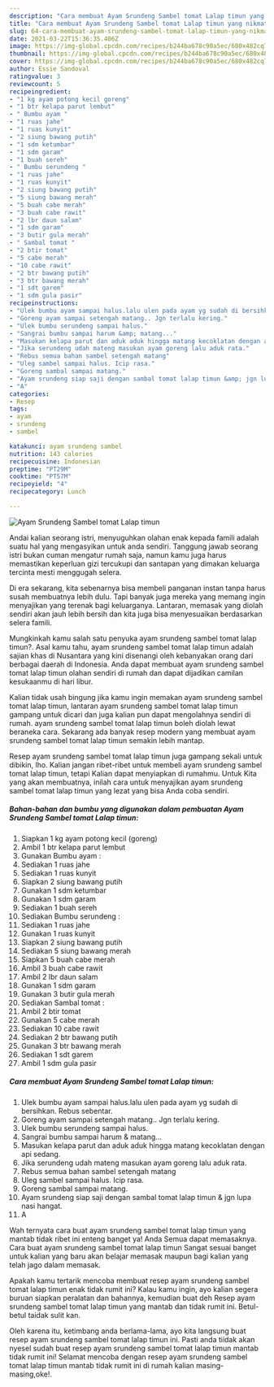 ```yaml
---
description: "Cara membuat Ayam Srundeng Sambel tomat Lalap timun yang nikmat Untuk Jualan"
title: "Cara membuat Ayam Srundeng Sambel tomat Lalap timun yang nikmat Untuk Jualan"
slug: 64-cara-membuat-ayam-srundeng-sambel-tomat-lalap-timun-yang-nikmat-untuk-jualan
date: 2021-03-22T15:36:35.406Z
image: https://img-global.cpcdn.com/recipes/b244ba678c90a5ec/680x482cq70/ayam-srundeng-sambel-tomat-lalap-timun-foto-resep-utama.jpg
thumbnail: https://img-global.cpcdn.com/recipes/b244ba678c90a5ec/680x482cq70/ayam-srundeng-sambel-tomat-lalap-timun-foto-resep-utama.jpg
cover: https://img-global.cpcdn.com/recipes/b244ba678c90a5ec/680x482cq70/ayam-srundeng-sambel-tomat-lalap-timun-foto-resep-utama.jpg
author: Essie Sandoval
ratingvalue: 3
reviewcount: 5
recipeingredient:
- "1 kg ayam potong kecil goreng"
- "1 btr kelapa parut lembut"
- " Bumbu ayam "
- "1 ruas jahe"
- "1 ruas kunyit"
- "2 siung bawang putih"
- "1 sdm ketumbar"
- "1 sdm garam"
- "1 buah sereh"
- " Bumbu serundeng "
- "1 ruas jahe"
- "1 ruas kunyit"
- "2 siung bawang putih"
- "5 siung bawang merah"
- "5 buah cabe merah"
- "3 buah cabe rawit"
- "2 lbr daun salam"
- "1 sdm garam"
- "3 butir gula merah"
- " Sambal tomat "
- "2 btir tomat"
- "5 cabe merah"
- "10 cabe rawit"
- "2 btr bawang putih"
- "3 btr bawang merah"
- "1 sdt garem"
- "1 sdm gula pasir"
recipeinstructions:
- "Ulek bumbu ayam sampai halus.lalu ulen pada ayam yg sudah di bersihkan. Rebus sebentar."
- "Goreng ayam sampai setengah matang.. Jgn terlalu kering."
- "Ulek bumbu serundeng sampai halus."
- "Sangrai bumbu sampai harum &amp; matang..."
- "Masukan kelapa parut dan aduk aduk hingga matang kecoklatan dengan api sedang."
- "Jika serundeng udah mateng masukan ayam goreng lalu aduk rata."
- "Rebus semua bahan sambel setengah matang"
- "Uleg sambel sampai halus. Icip rasa."
- "Goreng sambal sampai matang."
- "Ayam srundeng siap saji dengan sambal tomat lalap timun &amp; jgn lupa nasi hangat."
- "A"
categories:
- Resep
tags:
- ayam
- srundeng
- sambel

katakunci: ayam srundeng sambel 
nutrition: 143 calories
recipecuisine: Indonesian
preptime: "PT29M"
cooktime: "PT57M"
recipeyield: "4"
recipecategory: Lunch

---
```



![Ayam Srundeng Sambel tomat Lalap timun](https://img-global.cpcdn.com/recipes/b244ba678c90a5ec/680x482cq70/ayam-srundeng-sambel-tomat-lalap-timun-foto-resep-utama.jpg)

Andai kalian seorang istri, menyuguhkan olahan enak kepada famili adalah suatu hal yang mengasyikan untuk anda sendiri. Tanggung jawab seorang istri bukan cuman mengatur rumah saja, namun kamu juga harus memastikan keperluan gizi tercukupi dan santapan yang dimakan keluarga tercinta mesti menggugah selera.

Di era  sekarang, kita sebenarnya bisa membeli panganan instan tanpa harus susah membuatnya lebih dulu. Tapi banyak juga mereka yang memang ingin menyajikan yang terenak bagi keluarganya. Lantaran, memasak yang diolah sendiri akan jauh lebih bersih dan kita juga bisa menyesuaikan berdasarkan selera famili. 



Mungkinkah kamu salah satu penyuka ayam srundeng sambel tomat lalap timun?. Asal kamu tahu, ayam srundeng sambel tomat lalap timun adalah sajian khas di Nusantara yang kini disenangi oleh kebanyakan orang dari berbagai daerah di Indonesia. Anda dapat membuat ayam srundeng sambel tomat lalap timun olahan sendiri di rumah dan dapat dijadikan camilan kesukaanmu di hari libur.

Kalian tidak usah bingung jika kamu ingin memakan ayam srundeng sambel tomat lalap timun, lantaran ayam srundeng sambel tomat lalap timun gampang untuk dicari dan juga kalian pun dapat mengolahnya sendiri di rumah. ayam srundeng sambel tomat lalap timun boleh diolah lewat beraneka cara. Sekarang ada banyak resep modern yang membuat ayam srundeng sambel tomat lalap timun semakin lebih mantap.

Resep ayam srundeng sambel tomat lalap timun juga gampang sekali untuk dibikin, lho. Kalian jangan ribet-ribet untuk membeli ayam srundeng sambel tomat lalap timun, tetapi Kalian dapat menyiapkan di rumahmu. Untuk Kita yang akan membuatnya, inilah cara untuk menyajikan ayam srundeng sambel tomat lalap timun yang lezat yang bisa Anda coba sendiri.

<!--inarticleads1-->

##### Bahan-bahan dan bumbu yang digunakan dalam pembuatan Ayam Srundeng Sambel tomat Lalap timun:

1. Siapkan 1 kg ayam potong kecil (goreng)
1. Ambil 1 btr kelapa parut lembut
1. Gunakan  Bumbu ayam :
1. Sediakan 1 ruas jahe
1. Sediakan 1 ruas kunyit
1. Siapkan 2 siung bawang putih
1. Gunakan 1 sdm ketumbar
1. Gunakan 1 sdm garam
1. Sediakan 1 buah sereh
1. Sediakan  Bumbu serundeng :
1. Sediakan 1 ruas jahe
1. Gunakan 1 ruas kunyit
1. Siapkan 2 siung bawang putih
1. Sediakan 5 siung bawang merah
1. Siapkan 5 buah cabe merah
1. Ambil 3 buah cabe rawit
1. Ambil 2 lbr daun salam
1. Gunakan 1 sdm garam
1. Gunakan 3 butir gula merah
1. Sediakan  Sambal tomat :
1. Ambil 2 btir tomat
1. Gunakan 5 cabe merah
1. Sediakan 10 cabe rawit
1. Sediakan 2 btr bawang putih
1. Gunakan 3 btr bawang merah
1. Sediakan 1 sdt garem
1. Ambil 1 sdm gula pasir




<!--inarticleads2-->

##### Cara membuat Ayam Srundeng Sambel tomat Lalap timun:

1. Ulek bumbu ayam sampai halus.lalu ulen pada ayam yg sudah di bersihkan. Rebus sebentar.
1. Goreng ayam sampai setengah matang.. Jgn terlalu kering.
1. Ulek bumbu serundeng sampai halus.
1. Sangrai bumbu sampai harum &amp; matang...
1. Masukan kelapa parut dan aduk aduk hingga matang kecoklatan dengan api sedang.
1. Jika serundeng udah mateng masukan ayam goreng lalu aduk rata.
1. Rebus semua bahan sambel setengah matang
1. Uleg sambel sampai halus. Icip rasa.
1. Goreng sambal sampai matang.
1. Ayam srundeng siap saji dengan sambal tomat lalap timun &amp; jgn lupa nasi hangat.
1. A




Wah ternyata cara buat ayam srundeng sambel tomat lalap timun yang mantab tidak ribet ini enteng banget ya! Anda Semua dapat memasaknya. Cara buat ayam srundeng sambel tomat lalap timun Sangat sesuai banget untuk kalian yang baru akan belajar memasak maupun bagi kalian yang telah jago dalam memasak.

Apakah kamu tertarik mencoba membuat resep ayam srundeng sambel tomat lalap timun enak tidak rumit ini? Kalau kamu ingin, ayo kalian segera buruan siapkan peralatan dan bahannya, kemudian buat deh Resep ayam srundeng sambel tomat lalap timun yang mantab dan tidak rumit ini. Betul-betul taidak sulit kan. 

Oleh karena itu, ketimbang anda berlama-lama, ayo kita langsung buat resep ayam srundeng sambel tomat lalap timun ini. Pasti anda tiidak akan nyesel sudah buat resep ayam srundeng sambel tomat lalap timun mantab tidak rumit ini! Selamat mencoba dengan resep ayam srundeng sambel tomat lalap timun mantab tidak rumit ini di rumah kalian masing-masing,oke!.

